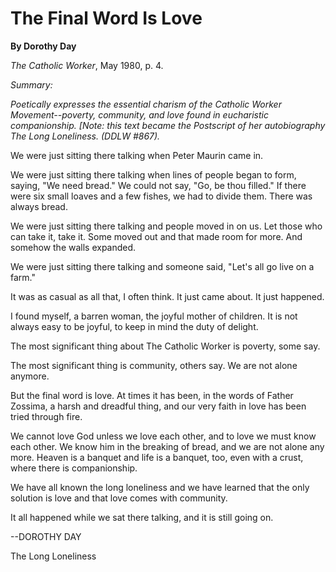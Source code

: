 The Final Word Is Love
======================

**By Dorothy Day**

*The Catholic Worker*, May 1980, p. 4.

*Summary:*

*Poetically expresses the essential charism of the Catholic Worker
Movement--poverty, community, and love found in eucharistic
companionship. [Note: this text became the Postscript of her
autobiography *The Long Loneliness*. (DDLW \#867).*

We were just sitting there talking when Peter Maurin came in.

We were just sitting there talking when lines of people began to form,
saying, "We need bread." We could not say, "Go, be thou filled." If
there were six small loaves and a few fishes, we had to divide them.
There was always bread.

We were just sitting there talking and people moved in on us. Let those
who can take it, take it. Some moved out and that made room for more.
And somehow the walls expanded.

We were just sitting there talking and someone said, "Let's all go live
on a farm."

It was as casual as all that, I often think. It just came about. It just
happened.

I found myself, a barren woman, the joyful mother of children. It is not
always easy to be joyful, to keep in mind the duty of delight.

The most significant thing about The Catholic Worker is poverty, some
say.

The most significant thing is community, others say. We are not alone
anymore.

But the final word is love. At times it has been, in the words of Father
Zossima, a harsh and dreadful thing, and our very faith in love has been
tried through fire.

We cannot love God unless we love each other, and to love we must know
each other. We know him in the breaking of bread, and we are not alone
any more. Heaven is a banquet and life is a banquet, too, even with a
crust, where there is companionship.

We have all known the long loneliness and we have learned that the only
solution is love and that love comes with community.

It all happened while we sat there talking, and it is still going on.

--DOROTHY DAY

The Long Loneliness
